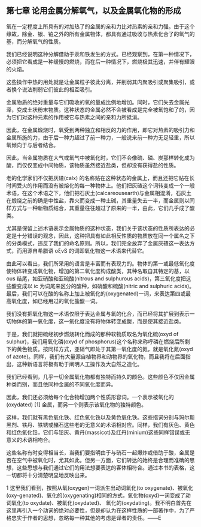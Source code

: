 ## 第七章 论用金属分解氧气，以及金属氧化物的形成

氧在一定程度上所具有的对加热了的金属的亲和力比对热素的亲和力强。由于这个缘故，除金、银、铂之外的所有金属物体，都具有通过吸收与热素化合了的氧气的基，而分解氧气的性质。

我们已经说明这种分解借助于汞和铁发生的方式。已经观察到，在第一种情况下，必须把它看成是一种缓慢的燃烧，而在后一种情况下，燃烧极其迅速，并伴有耀眼的火焰。

这些操作中热的用处就是让金属粒子彼此分离，并削弱其内聚吸引或聚集吸引，或者换个说法削弱它们彼此的相互吸引。

金属物质的绝对重量与它们吸收的氧的量成比例地增加。同时，它们失去金属光泽，变成土状粉末物质。这种状态的金属必然不会被看成是完全被氧饱和了的，因为它们对这种元素的作用被它与热素之间的亲和力所抵消。 

因此，在金属煅烧时，氧受到两种独立和相反的力的作用，即它对热素的吸引力和金属所施的力，由于后一种力超过了前一种力，一般说来前一种力无足轻重，所以氧倾向于与后者结合。

因此，当金属物质在大气或氧气中被氧化时，它们不会像硫、磷、炭那样转化成为酸，而仅仅变成中间物质，该物质虽然接近盐类，但却没有获得盐的性质。

老的化学家们不仅把灰碴(calx) 的名称贴在这种状态的金属上，而且还把它贴在长时间受火的作用而没有被熔化的每一种物体上。他们把灰碴这个词转变成一个一般术语，在这个术语之下，他们把石灰土(calcareousearth)与金属相混淆，石灰土在煅烧之前的确是中性盐，靠火而变成一种土碱，其重量失去一半，而金属则以同样方式与一种新物质结合，其重量往往超过了原来的一半，由此，它们几乎成了酸类。

尤其是保留上述术语表示金属物质的这种状态，我们关于该状态的性质所表达的必定是十分错误的观念，因此，这种把具有如此相反性质的物质放在同一个属名之下的分类模式，违反了我们的命名原则。所以，我们完全放弃了金属灰碴这一表达方式，而用源自希腊语 οξνS 的词即氧化物这一术语来代替它。

由此可以看出，我们所采用的语言是丰富而有表现力的。物体的第一或最低氧化度使物体转变成氧化物，增加的第二氧化度构成酸类，其种名取自其特定的基，以 ous 结尾，如亚硝酸和亚硫酸(nitrous and sulphurous acids)，第三氧化度把这些酸变成以 ic 为词尾来区分的酸种，如硝酸和硫酸(nitric and sulphuric acids)。最后，我们可以在酸的名称上加上被氧化的(oxygenated)一词，来表达第四或最高氧化度，如已经用过的氧化盐酸一词。

我们没有把氧化物这一术语仅限于表达金属与氧的化合，而已经将其扩展到表示一切物体的第一氧化度，这一氧化度没有将物体转变成酸，而是使其接近盐类。

于是，我们就把硫经初步燃烧转化而成的那种软物质取名为氧化硫(oxyd of sulphur)，我们用氧化磷(oxyd of phosphorus)这个名称来称呼磷在燃烧后所剩下的黄色物质。按同样方式，亚硝气即处于其第一氧化度的氮，就是氧化氮(oxyd of azote)。同样，我们有大量源自植物界和动物界的氧化物，而且我将在后面指出，这种新语言将极有助于阐明人工操作及大自然之造化。

我们已经看到，几乎一切金属氧化物都有独特而持久的颜色。这些颜色不仅因金属种类而别，而且依同种金属的不同氧化度而异。

因此，我们还必须给每个化合物增加两个性质形容词。一个表示被氧化的(oxydated) [1] 金属，而另一个则表示该氧化物的独特颜色。

这样，我们就有黑色氧化铁、红色氧化铁以及黄色氧化铁。这些措词分别与玛尔斯黑剂、铁丹、铁锈或赭石这些老的无意义的术语相对应。同样，我们有灰色、黄色和红色氧化铅，它们与铅灰、黄丹(massicot)及红丹(minium)这些同样错误或无意义的术语相吻合。

这些名称有时变得相当长，当我们要指明由于与硝石一起爆炸或借助于酸，金属是否在空气中被氧化时，尤其如此。但另一方面，它们转达的始终是合理而准确的思想，这些思想与我们通过它们的用法想要表达的客体相符合。通过本书的表格，这一切都将十分清楚明显地反映出来。

1 这里我们看到，按照从氧(oxygen)一词派生出动词氧化(to oxygenate)、被氧化(oxy-genated)、氧化的(oxygenating)相同的方式，氧化物(oxyd)一词变成了动词氧化(to oxydate)、被氧化(oxydated)、 氧化的(oxydating)。我不明白首先在这里再引入一个动词的绝对必要性，但是却认为在这样性质的一部著作中，为了严格忠实于作者的思想，忽略每一种其他的考虑是译者的责任。——E